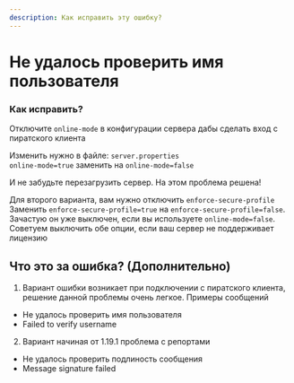 ```yaml
---
description: Как исправить эту ошибку?
---
```


# Не удалось проверить имя пользователя

### Как исправить? <a href="#kak-ispravit" id="kak-ispravit"></a>

Отключите `online-mode` в конфигурации сервера дабы сделать вход с пиратского клиента

Изменить нужно в файле: `server.properties`\
`online-mode=true` заменить на `online-mode=false`

И не забудьте перезагрузить сервер. На этом проблема решена!

Для второго варианта, вам нужно отключить `enforce-secure-profile`\
Заменить `enforce-secure-profile=true` на `enforce-secure-profile=false`. Зачастую он уже выключен, если вы используете `online-mode=false`. Советуем выключить обе опции, если ваш сервер не поддерживает лицензию

## Что это за ошибка? (Дополнительно) <a href="#chto-eto-za-oshibka-dopolnitelno" id="chto-eto-za-oshibka-dopolnitelno"></a>

1. Вариант ошибки возникает при подключении с пиратского клиента, решение данной проблемы очень легкое. Примеры сообщений

* Не удалось проверить имя пользователя
* Failed to verify username

2. Вариант начиная от 1.19.1 проблема с репортами

* Не удалось проверить подлиность сообщения
* Message signature failed
